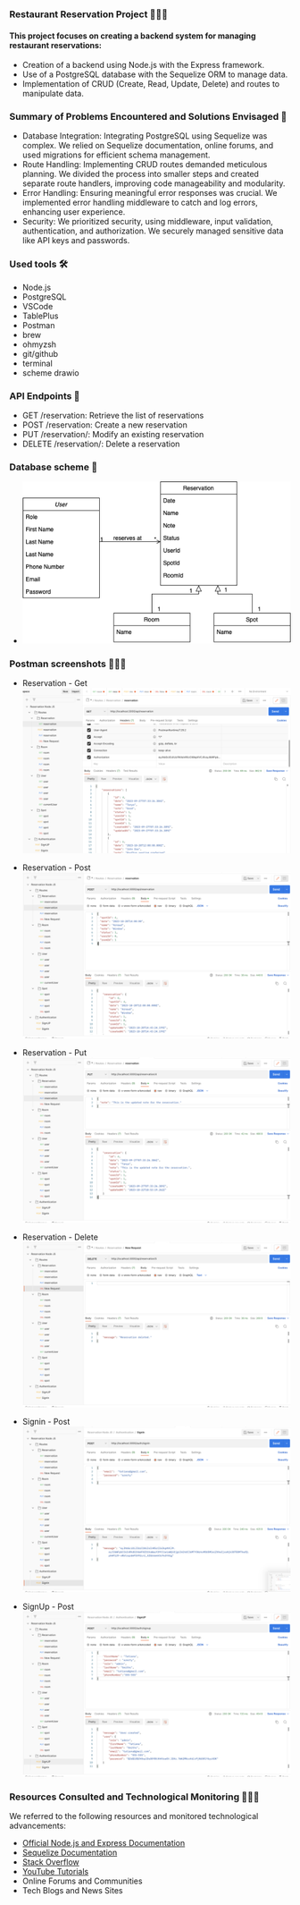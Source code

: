 ### Restaurant Reservation Project 👩🏻‍🍳

#### This project focuses on creating a backend system for managing restaurant reservations: 

 - Creation of a backend using Node.js with the Express framework.
 - Use of a PostgreSQL database with the Sequelize ORM to manage data.
 - Implementation of CRUD (Create, Read, Update, Delete) and routes to manipulate data.


### Summary of Problems Encountered and Solutions Envisaged 📝
- Database Integration: Integrating PostgreSQL using Sequelize was complex. We relied on Sequelize documentation, online forums, and used migrations for efficient schema management.
- Route Handling: Implementing CRUD routes demanded meticulous planning. We divided the process into smaller steps and created separate route handlers, improving code manageability and modularity.
- Error Handling: Ensuring meaningful error responses was crucial. We implemented error handling middleware to catch and log errors, enhancing user experience.
- Security: We prioritized security, using middleware, input validation, authentication, and authorization. We securely managed sensitive data like API keys and passwords.

### Used tools 🛠️
- Node.js
- PostgreSQL
- VSCode
- TablePlus
- Postman
- brew
- ohmyzsh
- git/github
- terminal
- scheme drawio

### API Endpoints 📲
- GET /reservation: Retrieve the list of reservations
- POST /reservation: Create a new reservation
- PUT /reservation/: Modify an existing reservation
- DELETE /reservation/: Delete a reservation

### Database scheme 🎯
- ![Database scheme](scheme.png?raw=true "Database scheme")

### Postman screenshots 👩🏻‍🚀
 - Reservation - Get
 ![Reservation-get](reservation-get.png?raw=true "Reservation-get")
 - Reservation - Post
 ![Reservation-post](reservation-post.png?raw=true "Reservation-post")
- Reservation - Put 
 ![Reservation-put](reservation-put.png?raw=true "Reservation-put")
 - Reservation - Delete 
 ![Reservation-del](reservation-del.png?raw=true "Reservation-del")

 - Signin - Post
![Signin-post](signin-post.png?raw=true "Signin-post")
- SignUp - Post
 ![Signup-post](signup-post.png?raw=true "Signup-post")

### Resources Consulted and Technological Monitoring 👩🏻‍💻
We referred to the following resources and monitored technological advancements:

- [Official Node.js and Express Documentation](https://nodejs.org/en/docs)
- [Sequelize Documentation](https://sequelize.org/)
- [Stack Overflow](https://stackoverflow.com/)
- [YouTube Tutorials](https://www.youtube.com/watch?v=tpso18ghda4&t=821s)
- Online Forums and Communities
- Tech Blogs and News Sites
